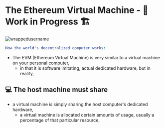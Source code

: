 # The Ethereum Virtual Machine - 🚧 Work in Progress 🏗

<p align="left"> <img src="https://komarev.com/ghpvc/?username=TheEthereumVirtualMachine&label=Repository%20views&color=0e75b6&style=flat" alt="wrappedusername" /> </p>

```yml
How the world's decentralized computer works:
```

- The EVM (Ethereum Virtual Machine) is very similar to a virtual machine on your personal computer,
  - in that it is software imitating, actual dedicated hardware, but in reality,
  
## 💻 The host machine must share  
  - a virtual machine is simply sharing the host computer's dedicated hardware,
    - a virtual machine is allocated certain amounts of usage, usually a percentage of that particular resource,
    
    
